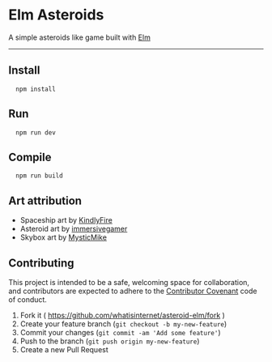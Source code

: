 # Elm Asteroids

A simple asteroids like game built with [Elm](http://elm-lang.org)

-----

## Install

```shell
  npm install
```

## Run

```shell
  npm run dev
```

## Compile

```shell
  npm run build
```

## Art attribution

- Spaceship art by [KindlyFire](http://opengameart.org/content/space-ships-2)
- Asteroid art by [immersivegamer](http://opengameart.org/content/space-shooter-assets)
- Skybox art by [MysticMike](http://opengameart.org/content/night-sky-skybox-generator)

## Contributing

This project is intended to be a safe, welcoming space for collaboration, and contributors are expected to adhere to the [Contributor Covenant](http://contributor-covenant.org) code of conduct.

1. Fork it ( https://github.com/whatisinternet/asteroid-elm/fork )
2. Create your feature branch (`git checkout -b my-new-feature`)
3. Commit your changes (`git commit -am 'Add some feature'`)
4. Push to the branch (`git push origin my-new-feature`)
5. Create a new Pull Request
